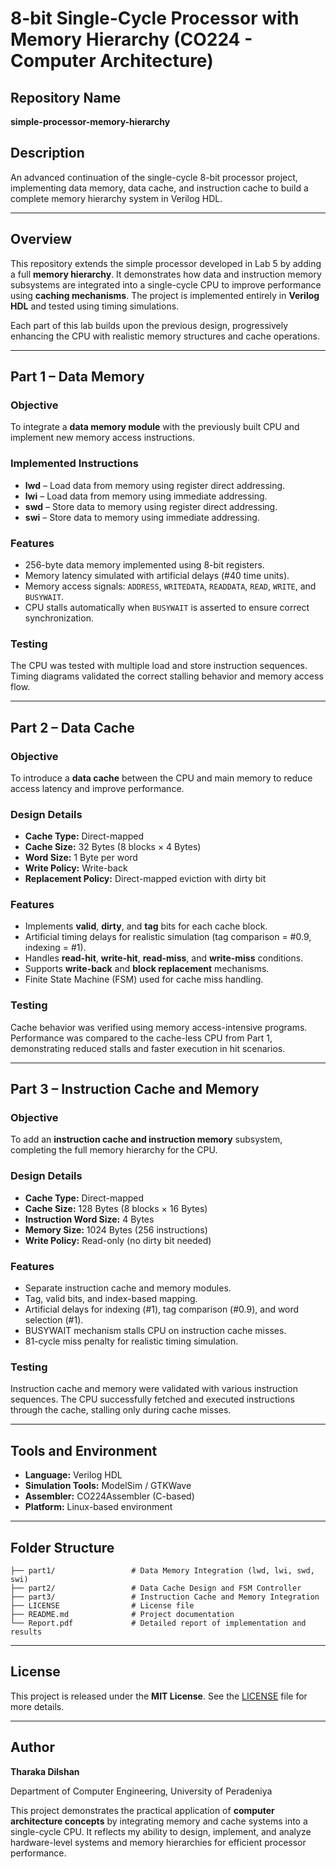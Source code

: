 # 8-bit Single-Cycle Processor with Memory Hierarchy (CO224 - Computer Architecture)

## Repository Name

**simple-processor-memory-hierarchy**

## Description

An advanced continuation of the single-cycle 8-bit processor project, implementing data memory, data cache, and instruction cache to build a complete memory hierarchy system in Verilog HDL.

---

## Overview

This repository extends the simple processor developed in Lab 5 by adding a full **memory hierarchy**. It demonstrates how data and instruction memory subsystems are integrated into a single-cycle CPU to improve performance using **caching mechanisms**. The project is implemented entirely in **Verilog HDL** and tested using timing simulations.

Each part of this lab builds upon the previous design, progressively enhancing the CPU with realistic memory structures and cache operations.

---

## Part 1 – Data Memory

### Objective

To integrate a **data memory module** with the previously built CPU and implement new memory access instructions.

### Implemented Instructions

* **lwd** – Load data from memory using register direct addressing.
* **lwi** – Load data from memory using immediate addressing.
* **swd** – Store data to memory using register direct addressing.
* **swi** – Store data to memory using immediate addressing.

### Features

* 256-byte data memory implemented using 8-bit registers.
* Memory latency simulated with artificial delays (#40 time units).
* Memory access signals: `ADDRESS`, `WRITEDATA`, `READDATA`, `READ`, `WRITE`, and `BUSYWAIT`.
* CPU stalls automatically when `BUSYWAIT` is asserted to ensure correct synchronization.

### Testing

The CPU was tested with multiple load and store instruction sequences. Timing diagrams validated the correct stalling behavior and memory access flow.

---

## Part 2 – Data Cache

### Objective

To introduce a **data cache** between the CPU and main memory to reduce access latency and improve performance.

### Design Details

* **Cache Type:** Direct-mapped
* **Cache Size:** 32 Bytes (8 blocks × 4 Bytes)
* **Word Size:** 1 Byte per word
* **Write Policy:** Write-back
* **Replacement Policy:** Direct-mapped eviction with dirty bit

### Features

* Implements **valid**, **dirty**, and **tag** bits for each cache block.
* Artificial timing delays for realistic simulation (tag comparison = #0.9, indexing = #1).
* Handles **read-hit**, **write-hit**, **read-miss**, and **write-miss** conditions.
* Supports **write-back** and **block replacement** mechanisms.
* Finite State Machine (FSM) used for cache miss handling.

### Testing

Cache behavior was verified using memory access-intensive programs. Performance was compared to the cache-less CPU from Part 1, demonstrating reduced stalls and faster execution in hit scenarios.

---

## Part 3 – Instruction Cache and Memory

### Objective

To add an **instruction cache and instruction memory** subsystem, completing the full memory hierarchy for the CPU.

### Design Details

* **Cache Type:** Direct-mapped
* **Cache Size:** 128 Bytes (8 blocks × 16 Bytes)
* **Instruction Word Size:** 4 Bytes
* **Memory Size:** 1024 Bytes (256 instructions)
* **Write Policy:** Read-only (no dirty bit needed)

### Features

* Separate instruction cache and memory modules.
* Tag, valid bits, and index-based mapping.
* Artificial delays for indexing (#1), tag comparison (#0.9), and word selection (#1).
* BUSYWAIT mechanism stalls CPU on instruction cache misses.
* 81-cycle miss penalty for realistic timing simulation.

### Testing

Instruction cache and memory were validated with various instruction sequences. The CPU successfully fetched and executed instructions through the cache, stalling only during cache misses.

---

## Tools and Environment

* **Language:** Verilog HDL
* **Simulation Tools:** ModelSim / GTKWave
* **Assembler:** CO224Assembler (C-based)
* **Platform:** Linux-based environment

---

## Folder Structure

```
├── part1/                 # Data Memory Integration (lwd, lwi, swd, swi)
├── part2/                 # Data Cache Design and FSM Controller
├── part3/                 # Instruction Cache and Memory Integration
├── LICENSE                # License file
├── README.md              # Project documentation
└── Report.pdf             # Detailed report of implementation and results
```

---

## License

This project is released under the **MIT License**. See the [LICENSE](./LICENSE) file for more details.

---

## Author

**Tharaka Dilshan**

Department of Computer Engineering, University of Peradeniya

This project demonstrates the practical application of **computer architecture concepts** by integrating memory and cache systems into a single-cycle CPU. It reflects my ability to design, implement, and analyze hardware-level systems and memory hierarchies for efficient processor performance.
